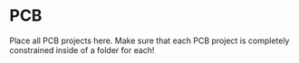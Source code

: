 # PCB
Place all PCB projects here. Make sure that each PCB project is completely constrained inside of a folder for each!
